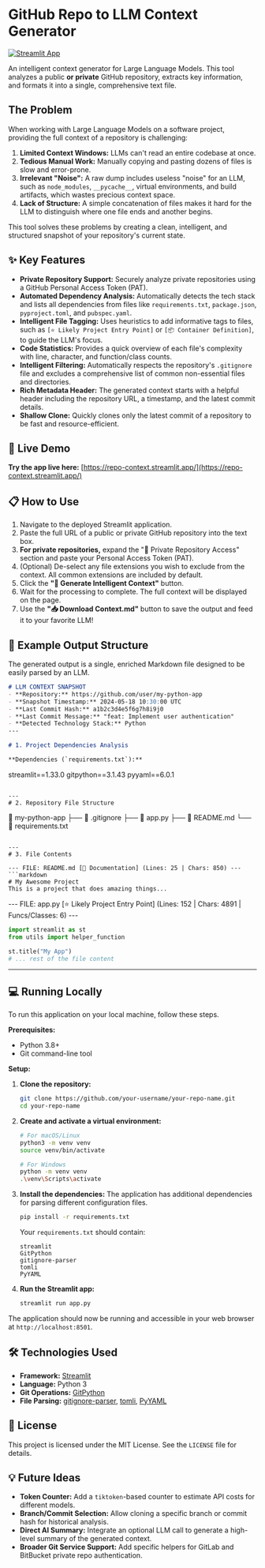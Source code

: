 # GitHub Repo to LLM Context Generator

[![Streamlit App](https://static.streamlit.io/badges/streamlit_badge_black_white.svg)](https://repo-context.streamlit.app/)

An intelligent context generator for Large Language Models. This tool analyzes a public **or private** GitHub repository, extracts key information, and formats it into a single, comprehensive text file.

## The Problem

When working with Large Language Models on a software project, providing the full context of a repository is challenging:

1.  **Limited Context Windows:** LLMs can't read an entire codebase at once.
2.  **Tedious Manual Work:** Manually copying and pasting dozens of files is slow and error-prone.
3.  **Irrelevant "Noise":** A raw dump includes useless "noise" for an LLM, such as `node_modules`, `__pycache__`, virtual environments, and build artifacts, which wastes precious context space.
4.  **Lack of Structure:** A simple concatenation of files makes it hard for the LLM to distinguish where one file ends and another begins.

This tool solves these problems by creating a clean, intelligent, and structured snapshot of your repository's current state.

## ✨ Key Features

*   **Private Repository Support:** Securely analyze private repositories using a GitHub Personal Access Token (PAT).
*   **Automated Dependency Analysis:** Automatically detects the tech stack and lists all dependencies from files like `requirements.txt`, `package.json`, `pyproject.toml`, and `pubspec.yaml`.
*   **Intelligent File Tagging:** Uses heuristics to add informative tags to files, such as `[⭐ Likely Project Entry Point]` or `[📦 Container Definition]`, to guide the LLM's focus.
*   **Code Statistics:** Provides a quick overview of each file's complexity with line, character, and function/class counts.
*   **Intelligent Filtering:** Automatically respects the repository's `.gitignore` file and excludes a comprehensive list of common non-essential files and directories.
*   **Rich Metadata Header:** The generated context starts with a helpful header including the repository URL, a timestamp, and the latest commit details.
*   **Shallow Clone:** Quickly clones only the latest commit of a repository to be fast and resource-efficient.

## 🚀 Live Demo

**Try the app live here:** [https://repo-context.streamlit.app/](https://repo-context.streamlit.app/)

## 📋 How to Use

1.  Navigate to the deployed Streamlit application.
2.  Paste the full URL of a public or private GitHub repository into the text box.
3.  **For private repositories,** expand the "🔑 Private Repository Access" section and paste your Personal Access Token (PAT).
4.  (Optional) De-select any file extensions you wish to exclude from the context. All common extensions are included by default.
5.  Click the **"🚀 Generate Intelligent Context"** button.
6.  Wait for the processing to complete. The full context will be displayed on the page.
7.  Use the **"📥 Download Context.md"** button to save the output and feed it to your favorite LLM!

## 📝 Example Output Structure

The generated output is a single, enriched Markdown file designed to be easily parsed by an LLM.

```markdown
# LLM CONTEXT SNAPSHOT
- **Repository:** https://github.com/user/my-python-app
- **Snapshot Timestamp:** 2024-05-18 10:30:00 UTC
- **Last Commit Hash:** a1b2c3d4e5f6g7h8i9j0
- **Last Commit Message:** "feat: Implement user authentication"
- **Detected Technology Stack:** Python
---

# 1. Project Dependencies Analysis

**Dependencies (`requirements.txt`):**
```
streamlit==1.33.0
gitpython==3.1.43
pyyaml==6.0.1
```

---
# 2. Repository File Structure

```
📂 my-python-app
├── 📄 .gitignore
├── 📄 app.py
├── 📄 README.md
└── 📄 requirements.txt
```

---
# 3. File Contents

--- FILE: README.md [📖 Documentation] (Lines: 25 | Chars: 850) ---
```markdown
# My Awesome Project
This is a project that does amazing things...
```

--- FILE: app.py [⭐ Likely Project Entry Point] (Lines: 152 | Chars: 4891 | Funcs/Classes: 6) ---
```python
import streamlit as st
from utils import helper_function

st.title("My App")
# ... rest of the file content
```
---

## 💻 Running Locally

To run this application on your local machine, follow these steps.

**Prerequisites:**
*   Python 3.8+
*   Git command-line tool

**Setup:**

1.  **Clone the repository:**
    ```bash
    git clone https://github.com/your-username/your-repo-name.git
    cd your-repo-name
    ```

2.  **Create and activate a virtual environment:**
    ```bash
    # For macOS/Linux
    python3 -m venv venv
    source venv/bin/activate

    # For Windows
    python -m venv venv
    .\venv\Scripts\activate
    ```

3.  **Install the dependencies:**
    The application has additional dependencies for parsing different configuration files.
    ```bash
    pip install -r requirements.txt
    ```
    Your `requirements.txt` should contain:
    ```
    streamlit
    GitPython
    gitignore-parser
    tomli
    PyYAML
    ```

4.  **Run the Streamlit app:**
    ```bash
    streamlit run app.py
    ```

The application should now be running and accessible in your web browser at `http://localhost:8501`.

## 🛠️ Technologies Used

*   **Framework:** [Streamlit](https://streamlit.io/)
*   **Language:** Python 3
*   **Git Operations:** [GitPython](https://gitpython.readthedocs.io/en/stable/)
*   **File Parsing:** [gitignore-parser](https://pypi.org/project/gitignore-parser/), [tomli](https://pypi.org/project/tomli/), [PyYAML](https://pypi.org/project/PyYAML/)

## 📄 License

This project is licensed under the MIT License. See the `LICENSE` file for details.

## 💡 Future Ideas

*   **Token Counter:** Add a `tiktoken`-based counter to estimate API costs for different models.
*   **Branch/Commit Selection:** Allow cloning a specific branch or commit hash for historical analysis.
*   **Direct AI Summary:** Integrate an optional LLM call to generate a high-level summary of the generated context.
*   **Broader Git Service Support:** Add specific helpers for GitLab and BitBucket private repo authentication.